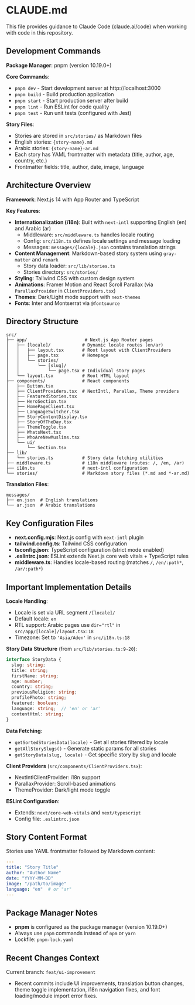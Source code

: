 # CLAUDE.md

This file provides guidance to Claude Code (claude.ai/code) when working with code in this repository.

## Development Commands

**Package Manager**: pnpm (version 10.19.0+)

**Core Commands**:
- `pnpm dev` - Start development server at http://localhost:3000
- `pnpm build` - Build production application
- `pnpm start` - Start production server after build
- `pnpm lint` - Run ESLint for code quality
- `pnpm test` - Run unit tests (configured with Jest)

**Story Files**:
- Stories are stored in `src/stories/` as Markdown files
- English stories: `{story-name}.md`
- Arabic stories: `{story-name}-ar.md`
- Each story has YAML frontmatter with metadata (title, author, age, country, etc.)
- Frontmatter fields: title, author, date, image, language

## Architecture Overview

**Framework**: Next.js 14 with App Router and TypeScript

**Key Features**:
- **Internationalization (i18n)**: Built with `next-intl` supporting English (en) and Arabic (ar)
  - Middleware: `src/middleware.ts` handles locale routing
  - Config: `src/i18n.ts` defines locale settings and message loading
  - Messages: `messages/{locale}.json` contains translation strings
- **Content Management**: Markdown-based story system using `gray-matter` and `remark`
  - Story data loader: `src/lib/stories.ts`
  - Stories directory: `src/stories/`
- **Styling**: Tailwind CSS with custom design system
- **Animations**: Framer Motion and React Scroll Parallax (via `ParallaxProvider` in `ClientProviders.tsx`)
- **Themes**: Dark/Light mode support with `next-themes`
- **Fonts**: Inter and Montserrat via `@fontsource`

## Directory Structure

```
src/
├── app/                      # Next.js App Router pages
│   ├── [locale]/            # Dynamic locale routes (en/ar)
│   │   ├── layout.tsx       # Root layout with ClientProviders
│   │   ├── page.tsx         # Homepage
│   │   └── stories/
│   │       └── [slug]/
│   │           └── page.tsx # Individual story pages
│   └── layout.tsx           # Root HTML layout
├── components/              # React components
│   ├── Button.tsx
│   ├── ClientProviders.tsx  # NextIntl, Parallax, Theme providers
│   ├── FeaturedStories.tsx
│   ├── HeroSection.tsx
│   ├── HomePageClient.tsx
│   ├── LanguageSwitcher.tsx
│   ├── StoryContentDisplay.tsx
│   ├── StoryOfTheDay.tsx
│   ├── ThemeToggle.tsx
│   ├── WhatsNext.tsx
│   ├── WhoAreNewMuslims.tsx
│   └── ui/
│       └── Section.tsx
├── lib/
│   └── stories.ts           # Story data fetching utilities
├── middleware.ts            # i18n middleware (routes: /, /en, /ar)
├── i18n.ts                  # next-intl configuration
└── stories/                 # Markdown story files (*.md and *-ar.md)
```

**Translation Files**:
```
messages/
├── en.json  # English translations
└── ar.json  # Arabic translations
```

## Key Configuration Files

- **next.config.mjs**: Next.js config with `next-intl` plugin
- **tailwind.config.ts**: Tailwind CSS configuration
- **tsconfig.json**: TypeScript configuration (strict mode enabled)
- **.eslintrc.json**: ESLint extends Next.js core web vitals + TypeScript rules
- **middleware.ts**: Handles locale-based routing (matches `/`, `/en/:path*`, `/ar/:path*`)

## Important Implementation Details

**Locale Handling**:
- Locale is set via URL segment `/[locale]/`
- Default locale: `en`
- RTL support: Arabic pages use `dir="rtl"` in `src/app/[locale]/layout.tsx:18`
- Timezone: Set to `'Asia/Aden'` in `src/i18n.ts:18`

**Story Data Structure** (from `src/lib/stories.ts:9-20`):
```typescript
interface StoryData {
  slug: string;
  title: string;
  firstName: string;
  age: number;
  country: string;
  previousReligion: string;
  profilePhoto: string;
  featured: boolean;
  language: string;  // 'en' or 'ar'
  contentHtml: string;
}
```

**Data Fetching**:
- `getSortedStoriesData(locale)` - Get all stories filtered by locale
- `getAllStorySlugs()` - Generate static params for all stories
- `getStoryData(slug, locale)` - Get specific story by slug and locale

**Client Providers** (`src/components/ClientProviders.tsx`):
- NextIntlClientProvider: i18n support
- ParallaxProvider: Scroll-based animations
- ThemeProvider: Dark/light mode toggle

**ESLint Configuration**:
- Extends: `next/core-web-vitals` and `next/typescript`
- Config file: `.eslintrc.json`

## Story Content Format

Stories use YAML frontmatter followed by Markdown content:

```yaml
---
title: "Story Title"
author: "Author Name"
date: "YYYY-MM-DD"
image: "/path/to/image"
language: "en"  # or "ar"
---
```

## Package Manager Notes

- **pnpm** is configured as the package manager (version 10.19.0+)
- Always use `pnpm` commands instead of `npm` or `yarn`
- Lockfile: `pnpm-lock.yaml`

## Recent Changes Context

Current branch: `feat/ui-improvement`
- Recent commits include UI improvements, translation button changes, theme toggle implementation, i18n navigation fixes, and font loading/module import error fixes.
